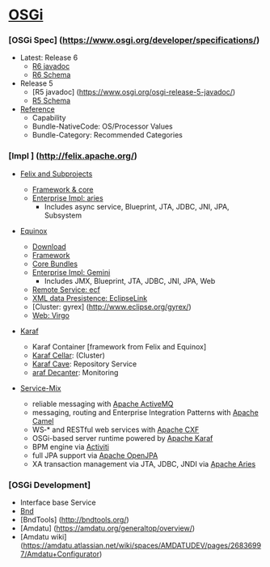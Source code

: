 [OSGi](https://www.osgi.org/)
========

### [OSGi Spec] (https://www.osgi.org/developer/specifications/)
 - Latest: Release 6
    - [R6 javadoc](https://www.osgi.org/osgi-release-6-javadoc/)
    - [R6 Schema](https://www.osgi.org/osgi-release-6-xml-schemas/)
 - Release 5
    - [R5 javadoc] (https://www.osgi.org/osgi-release-5-javadoc/)
    - [R5 Schema](https://www.osgi.org/osgi-release-5-xml-schemas/)
 - [ Reference](https://www.osgi.org/developer/specifications/reference/)
    - Capability
    - Bundle-NativeCode: OS/Processor Values
    - Bundle-Category: Recommended Categories
 
### [Impl ] (http://felix.apache.org/)
  - [Felix and Subprojects](http://felix.apache.org/)
      - [Framework & core](http://felix.apache.org/downloads.cgi)
      - [Enterprise Impl: aries](http://aries.apache.org/)
         - Includes async service, Blueprint, JTA, JDBC, JNI, JPA, Subsystem
         
  - [Equinox](http://www.eclipse.org/equinox/)
      - [Download](http://download.eclipse.org/equinox/)
      - [Framework](http://www.eclipse.org/equinox/framework/)
      - [Core Bundles](http://www.eclipse.org/equinox/bundles/)
      - [Enterprise Impl: Gemini](http://www.eclipse.org/gemini/)
         - Includes JMX, Blueprint, JTA, JDBC, JNI, JPA, Web
      - [ Remote Service: ecf](http://www.eclipse.org/ecf/)
      - [ XML data Presistence: EclipseLink](http://www.eclipse.org/eclipselink/)
      - [Cluster: gyrex] (http://www.eclipse.org/gyrex/)
      - [Web: Virgo](http://www.eclipse.org/virgo/)
      
  - [Karaf](http://karaf.apache.org/)
      - Karaf Container [framework from Felix and Equinox]
      - [Karaf Cellar](http://karaf.apache.org/manual/cellar/latest-4/): (Cluster)
      - [Karaf Cave](http://karaf.apache.org/manual/cave/latest-4/): Repository Service
      - [araf Decanter](http://karaf.apache.org/manual/decanter/latest-1/): Monitoring
      
  - [Service-Mix](http://servicemix.apache.org/)
      - reliable messaging with [Apache ActiveMQ](http://activemq.apache.org/)
      - messaging, routing and Enterprise Integration Patterns with [Apache Camel](http://camel.apache.org/)
      - WS‐* and RESTful web services with [Apache CXF](http://cxf.apache.org/)
      - OSGi-based server runtime powered by [Apache Karaf](http://karaf.apache.org/)
      - BPM engine via [Activiti](http://activiti.org/)
      - full JPA support via [Apache OpenJPA](http://openjpa.apache.org/)
      - XA transaction management via JTA, JDBC, JNDI via [Apache Aries](http://aries.apache.org/)


### [OSGi Development] 
  - Interface base Service
  - [Bnd](http://bnd.bndtools.org/)
  - [BndTools] (http://bndtools.org/)
  - [Amdatu] (https://amdatu.org/generaltop/overview/)
  - [Amdatu wiki] (https://amdatu.atlassian.net/wiki/spaces/AMDATUDEV/pages/26836997/Amdatu+Configurator)
   

